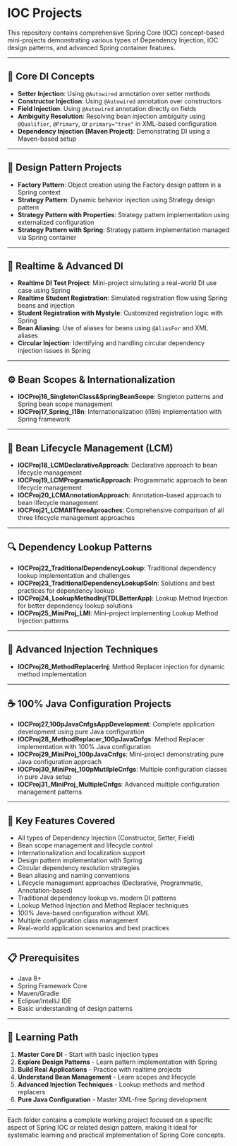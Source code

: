 # IOC Projects

This repository contains comprehensive Spring Core (IOC) concept-based mini-projects demonstrating various types of Dependency Injection, IOC design patterns, and advanced Spring container features.

---

## 🔧 **Core DI Concepts**
- **Setter Injection**: Using `@Autowired` annotation over setter methods
- **Constructor Injection**: Using `@Autowired` annotation over constructors  
- **Field Injection**: Using `@Autowired` annotation directly on fields
- **Ambiguity Resolution**: Resolving bean injection ambiguity using `@Qualifier`, `@Primary`, or `primary="true"` in XML-based configuration
- **Dependency Injection (Maven Project)**: Demonstrating DI using a Maven-based setup

---

## 🎨 **Design Pattern Projects**
- **Factory Pattern**: Object creation using the Factory design pattern in a Spring context
- **Strategy Pattern**: Dynamic behavior injection using Strategy design pattern
- **Strategy Pattern with Properties**: Strategy pattern implementation using externalized configuration
- **Strategy Pattern with Spring**: Strategy pattern implementation managed via Spring container

---

## 🚀 **Realtime & Advanced DI**
- **Realtime DI Test Project**: Mini-project simulating a real-world DI use case using Spring
- **Realtime Student Registration**: Simulated registration flow using Spring beans and injection
- **Student Registration with Mystyle**: Customized registration logic with Spring
- **Bean Aliasing**: Use of aliases for beans using `@AliasFor` and XML aliases
- **Circular Injection**: Identifying and handling circular dependency injection issues in Spring

---

## ⚙️ **Bean Scopes & Internationalization**
- **IOCProj16_SingletonClass&SpringBeanScope**: Singleton patterns and Spring bean scope management
- **IOCProj17_Spring_I18n**: Internationalization (i18n) implementation with Spring framework

---

## 🔄 **Bean Lifecycle Management (LCM)**
- **IOCProj18_LCMDeclarativeApproach**: Declarative approach to bean lifecycle management
- **IOCProj19_LCMProgramaticApproach**: Programmatic approach to bean lifecycle management
- **IOCProj20_LCMAnnotationApproach**: Annotation-based approach to bean lifecycle management
- **IOCProj21_LCMAllThreeAproaches**: Comprehensive comparison of all three lifecycle management approaches

---

## 🔍 **Dependency Lookup Patterns**
- **IOCProj22_TraditionalDependencyLookup**: Traditional dependency lookup implementation and challenges
- **IOCProj23_TraditionalDependencyLookupSoln**: Solutions and best practices for dependency lookup
- **IOCProj24_LookupMethodInj(TDLBetterApp)**: Lookup Method Injection for better dependency lookup solutions
- **IOCProj25_MiniProj_LMI**: Mini-project implementing Lookup Method Injection patterns

---

## 🔧 **Advanced Injection Techniques**
- **IOCProj26_MethodReplacerInj**: Method Replacer injection for dynamic method implementation

---

## ☕ **100% Java Configuration Projects**
- **IOCProj27_100pJavaCnfgsAppDevelopment**: Complete application development using pure Java configuration
- **IOCProj28_MethodReplacer_100pJavaCnfgs**: Method Replacer implementation with 100% Java configuration
- **IOCProj29_MiniProj_100pJavaCnfgs**: Mini-project demonstrating pure Java configuration approach
- **IOCProj30_MiniProj_100pMutilpleCnfgs**: Multiple configuration classes in pure Java setup
- **IOCProj31_MiniProj_MultipleCnfgs**: Advanced multiple configuration management patterns

---

## 🌟 **Key Features Covered**
- All types of Dependency Injection (Constructor, Setter, Field)
- Bean scope management and lifecycle control
- Internationalization and localization support
- Design pattern implementation with Spring
- Circular dependency resolution strategies
- Bean aliasing and naming conventions
- Lifecycle management approaches (Declarative, Programmatic, Annotation-based)
- Traditional dependency lookup vs. modern DI patterns
- Lookup Method Injection and Method Replacer techniques
- 100% Java-based configuration without XML
- Multiple configuration class management
- Real-world application scenarios and best practices

---

## 📋 **Prerequisites**
- Java 8+
- Spring Framework Core
- Maven/Gradle
- Eclipse/IntelliJ IDE
- Basic understanding of design patterns

---

## 🎯 **Learning Path**
1. **Master Core DI** - Start with basic injection types
2. **Explore Design Patterns** - Learn pattern implementation with Spring
3. **Build Real Applications** - Practice with realtime projects
4. **Understand Bean Management** - Learn scopes and lifecycle
5. **Advanced Injection Techniques** - Lookup methods and method replacers
6. **Pure Java Configuration** - Master XML-free Spring development

---

Each folder contains a complete working project focused on a specific aspect of Spring IOC or related design pattern, making it ideal for systematic learning and practical implementation of Spring Core concepts.
